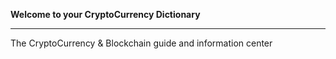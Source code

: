 <!-- TITLE: CryptoCoinPedia -->
<!-- SUBTITLE: Your Guide to the CryptoCurrency World! -->


 **Welcome to your CryptoCurrency Dictionary**

-----




The CryptoCurrency & Blockchain guide and information center